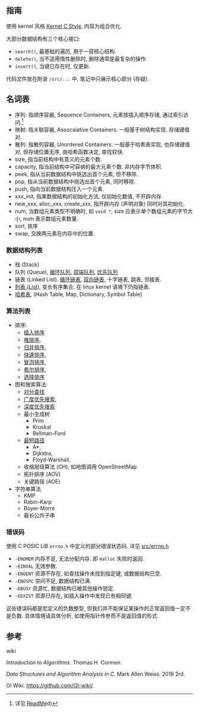 ## 指南

使用 kernel 风格 [Kernel C Style](../../Language/C/Kernel%20C%20Style.md), 内容为组合优化.

大部分数据结构有三个核心接口:
- `search()`, 最基础的遍历, 用于一窥核心结构.
- `delete()`, 当不适用惰性删除时, 删除通常是最复杂的操作.
- `insert()`, 当键已存在时, 仅更新.

代码文件放在附录 `/src/...` 中, 笔记中只展示核心部分 (存疑).

## 名词表

- 序列: 指顺序容器, Sequence Containers, 元素按插入顺序存储, 通过索引访问.[^1] 
- 映射: 指关联容器, Assocaiative Containers. 一般基于树结构实现, 存储键值对.
- 散列: 指散列容器, Unordered Containers. 一般基于哈希表实现, 也存储键值对, 但存储位置无序, 由哈希函数决定, 查找较快.
- size, 指当前结构中有意义的元素个数.
- capacity, 指当前结构中可容纳的最大元素个数. 非内存字节体积.
- peek, 指从当前数据结构中挑选出首个元素, 但不移除.
- pop, 指从当前数据结构中挑选出首个元素, 同时移除.
- push, 指向当前数据结构压入一个元素.
- xxx_init, 指某数据结构的初始化方法, 仅初始化数值, 不开辟内存.
- new_xxx, alloc_xxx, create_xxx, 指开辟内存 (声明对象) 同时对其初始化.
- num, 当数组元素类型不明确时, 如 `void *`, size 应表示单个数组元素的字节大小, num 表示数组元素数量. 
- sort, 排序
- swap, 交换两元素在内存中的位置.

[^1]: 详见 [ReadMe](../Language/C++/类型系统/STL/ReadMe.md)d)

### 数据结构列表

- 栈 (Stack)
- 队列 (Queue), [循环队列](链表/queue.md), [双端队列](链表/deque.md), [优先队列](树/binary%20heap.md)
- 链表 (Linked List). [循环链表](链表/circular%20linked%20list.md), [双向链表](链表/doubly%20linked%20list.md), 十字链表, 跳表, 邻接表. 
- [列表 (List)](链表/list.md), 变长有序集合. 在 linux kernel 语境下仍指链表.
- [哈希表](哈希表/hash%20table.md), (Hash Table, Map, Dictionary, Symbol Table)

### 算法列表

- 排序: 
	- [插入排序](排序/插入排序.md)
	- [堆排序](排序/堆排序.md), 
	- [归并排序](排序/归并排序.md), 
	- [快速排序](排序/快速排序.md), 
	- [冒泡排序](排序/冒泡排序.md#冒泡排序), 
	- [希尔排序](排序/希尔排序.md), 
	- [选择排序](排序/选择排序.md)
- 图和搜索算法: 
	- [对分查找](排序/对分查找.md)
	- [广度优先搜索](图/广度优先搜索.md), 
	- [深度优先搜索](图/深度优先搜索.md)
	- 最小生成树
		- Prim 
		- Kruskal
		- Bellman-Ford
	- [最短路径](图/最短路径算法.md)
		- A*, 
		- Dijkstra, 
		- Floyd-Warshall, 
	- 收缩层级算法 (CH), 如地图调用 OpenStreetMap
	- 拓扑排序 (AOV)
	- 关键路径 (AOE)
- 字符串算法
	- KMP
	- Rabin-Karp
	- Boyer-Morre
	- 最长公共子串


### 错误码

使用 C POSIC LIB `errno.h` 中定义的部分错误状态码. 详见 [src/errno.h](../../src/errno.h)
- `-ENOMEM` 内存不足, 无法分配内存. 即 `malloc` 失败时返回.
- `-EINVAL` 无效参数.
- `-ENOENT` 资源不存在, 如查找操作未找到指定键, 或数据结构已空.
- `-ENOSPC` 空间不足, 数据结构已满.
- `-EBUSY` 资源忙, 数据结构已被其他操作锁定.
- `-EEXIST` 资源已存在, 如插入操作中发现已有相同键.

这些错误码都是宏定义的负数整型, 但我们并不能保证某操作的正常返回值一定不是负数. 具体情境请具体分析, 如使用指针传参而不是返回值的形式.

## 参考

wiki

*Introduction to Algorithms*. Thomas H. Cormen.

*Data Structures and Algorithm Analysis in C*. Mark Allen Weiss. 2019 2rd.

OI Wiki. https://github.com/OI-wiki/.